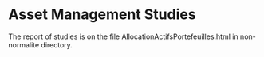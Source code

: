 # Asset Management Studies

The report of studies is on the file
AllocationActifsPortefeuilles.html in non-normalite directory.


